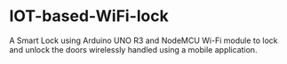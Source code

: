 # IOT-based-WiFi-lock
A Smart Lock using Arduino UNO R3 and NodeMCU Wi-Fi module to lock and unlock the doors wirelessly handled using a mobile application.
